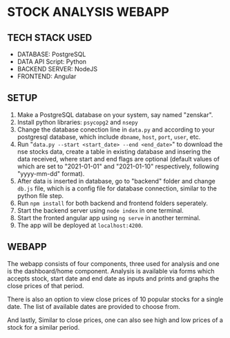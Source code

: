 # STOCK ANALYSIS WEBAPP

## TECH STACK USED

- DATABASE: PostgreSQL
- DATA API Script: Python
- BACKEND SERVER: NodeJS
- FRONTEND: Angular

## SETUP

1. Make a PostgreSQL database on your system, say named "zenskar".
2. Install python libraries: ```psycopg2``` and ```nsepy```
3. Change the database conection line in ```data.py``` and according to your postgresql database, which include ```dbname```, ```host```, ```port```, ```user```, etc.
4. Run "```data.py --start <start_date> --end <end_date>```" to download the nse stocks data, create a table in existing database and insering the data received, where start and end flags are optional (default values of which are set to "2021-01-01" and "2021-01-10" respectively, following "yyyy-mm-dd" format).
5. After data is inserted in database, go to "backend" folder and change ```db.js``` file, which is a config file for database connection, similar to the python file step.
6. Run ```npm install``` for both backend and frontend folders seperately.
7. Start the backend server using ```node index``` in one terminal.
8. Start the fronted angular app using ```ng serve``` in another terminal.
9. The app will be deployed at ```localhost:4200```. 

## WEBAPP

The webapp consists of four components, three used for analysis and one is the dashboard/home component. Analysis is available via forms which accepts stock, start date and end date as inputs and prints and graphs the close prices of that period.

There is also an option to view close prices of 10 popular stocks for a single date. The list of available dates are provided to choose from.

And lastly, Similar to close prices, one can also see high and low prices of a stock for a similar period.




